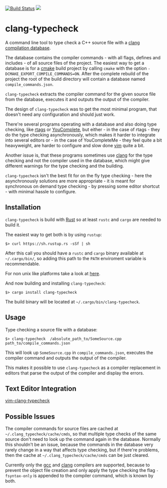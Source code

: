 [![Build Status](https://travis-ci.org/dan-t/clang-typecheck.svg?branch=master)](https://travis-ci.org/dan-t/clang-typecheck)
[![](http://meritbadge.herokuapp.com/clang-typecheck)](https://crates.io/crates/clang-typecheck)

clang-typecheck
===============

A command line tool to type check a C++ source file with a [clang compilation database](http://clang.llvm.org/docs/JSONCompilationDatabase.html). 

The database contains the compiler commands - with all flags, defines and
includes - of all source files of the project. The easiest way to get
a database is for a [cmake](https://cmake.org/) build project by calling
`cmake` with the option `-DCMAKE_EXPORT_COMPILE_COMMANDS=ON`. After the
complete rebuild of the project the root of the build directory will
contain a database named `compile_commands.json`.

`clang-typecheck` extracts the compiler command for the given source file
from the database, executes it and outputs the output of the compiler.

The design of `clang-typecheck` was to get the most minimal program,
that doesn't need any configuration and should just work.

There're several programs operating with a database and also doing type
checking, like [rtags](https://github.com/Andersbakken/rtags) or
[YouComplete](https://github.com/Valloric/YouCompleteMe), but either - in the
case of rtags - they do the type checking asynchronously, which makes it harder
to integrate into several editors or - in the case of YouCompleteMe - they feel
quite a bit heavyweight, are harder to configure and slow done [vim](http://www.vim.org/) quite a bit.

Another issue is, that these programs sometimes use [clang](http://clang.llvm.org/)
for the type checking and not the compiler used in the database, which might
give different warnings for the type checking and the building.

`clang-typecheck` isn't the best fit for on the fly type checking -
here the asynchronously solutions are more appropriate - it is meant for
synchronous on demand type checking - by pressing some editor shortcut -
with minimal hassle to configure.

Installation
------------

`clang-typecheck` is build with [Rust](https://www.rust-lang.org/en-US/) so at least
`rustc` and `cargo` are needed to build it.

The easiest way to get both is by using `rustup`:

    $> curl https://sh.rustup.rs -sSf | sh

After this call you should have a `rustc` and `cargo` binary available at
`~/.cargo/bin/`, so adding this path to the `PATH` enviroment variable is
recommendable.

For non unix like platforms take a look at [here](https://github.com/rust-lang-nursery/rustup.rs/#other-installation-methods).

And now building and installing `clang-typecheck`:

    $> cargo install clang-typecheck

The build binary will be located at `~/.cargo/bin/clang-typecheck`.

Usage
-----

Type checking a source file with a database:

    $> clang-typecheck  /absolute_path_to/SomeSource.cpp  path_to/compile_commands.json

This will look up `SomeSource.cpp` in `compile_commands.json`, executes the
compiler command and outputs the output of the compiler. 

This makes it possible to use `clang-typecheck` as a compiler replacement in editors
that parse the output of the compiler and display the errors.

Text Editor Integration
-----------------------

[vim-clang-typecheck](<https://github.com/dan-t/vim-clang-typecheck>)

Possible Issues
---------------

The compiler commands for source files are cached at `~/.clang_typecheck/cache/cmds`, so
that multiple type checks of the same source don't need to look up the command again
in the database. Normally this shouldn't be an issue, because the commands in the database
very rarely change in a way that affects type checking, but if there're problems, then
the cache at `~/.clang_typecheck/cache/cmds` can be just cleared.

Currently only the [gcc](https://gcc.gnu.org/) and [clang](http://clang.llvm.org/) compilers
are supported, because to prevent the object file creation and only apply the type checking
the flag `-fsyntax-only` is appended to the compiler command, which is known by both.
